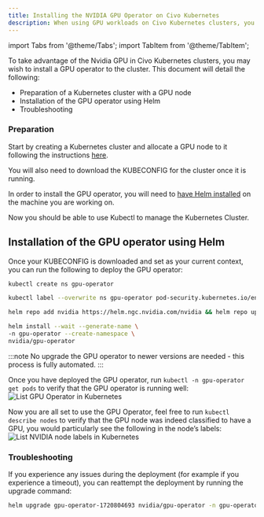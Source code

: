 ```yaml
---
title: Installing the NVIDIA GPU Operator on Civo Kubernetes
description: When using GPU workloads on Civo Kubernetes clusters, you may wish to install the GPU operator in your cluster.
---
```

import Tabs from '@theme/Tabs';
import TabItem from '@theme/TabItem';

<head>
  <title>Installing NVIDIA GPU operator | Civo Documentation</title>
</head>

To take advantage of the Nvidia GPU in Civo Kubernetes clusters, you may wish to install a GPU operator to the cluster. This document will detail the following:
- Preparation of a Kubernetes cluster with a GPU node
- Installation of the GPU operator using Helm
- Troubleshooting

### Preparation

Start by creating a Kubernetes cluster and allocate a GPU node to it following the instructions [here](https://www.civo.com/docs/kubernetes/create-a-cluster).

You will also need to download the KUBECONFIG for the cluster once it is running.

In order to install the GPU operator, you will need to [have Helm installed](https://helm.sh/docs/intro/install/) on the machine you are working on.

Now you should be able to use Kubectl to manage the Kubernetes Cluster.

## Installation of the GPU operator using Helm

Once your KUBECONFIG is downloaded and set as your current context,  you can run the following to deploy the GPU operator:  

```bash  
kubectl create ns gpu-operator

kubectl label --overwrite ns gpu-operator pod-security.kubernetes.io/enforce=privileged

helm repo add nvidia https://helm.ngc.nvidia.com/nvidia && helm repo update

helm install --wait --generate-name \
-n gpu-operator --create-namespace \
nvidia/gpu-operator

```
  
:::note
No upgrade the GPU operator to newer versions are needed - this process is fully automated.
:::

Once you have deployed the GPU operator, run `kubectl -n gpu-operator get pods` to verify that the GPU operator is running well:
![List GPU Operator in Kubernetes](images/kubectl-list-gpu-operator.png)

Now you are all set to use the GPU Operator, feel free to run `kubectl describe nodes` to verify that the GPU node was indeed classified to have a GPU, you would particularly see the following in the node’s labels:
![List NVIDIA node labels in Kubernetes](images/k8s-gpu-node-label.png)

### Troubleshooting

If you experience any issues during the deployment (for example if you experience a timeout), you can reattempt the deployment by running the upgrade command:

```bash
helm upgrade gpu-operator-1720804693 nvidia/gpu-operator -n gpu-operator
```